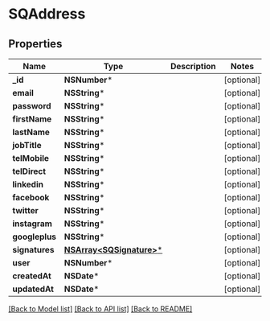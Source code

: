 # SQAddress

## Properties
Name | Type | Description | Notes
------------ | ------------- | ------------- | -------------
**_id** | **NSNumber*** |  | [optional] 
**email** | **NSString*** |  | [optional] 
**password** | **NSString*** |  | [optional] 
**firstName** | **NSString*** |  | [optional] 
**lastName** | **NSString*** |  | [optional] 
**jobTitle** | **NSString*** |  | [optional] 
**telMobile** | **NSString*** |  | [optional] 
**telDirect** | **NSString*** |  | [optional] 
**linkedin** | **NSString*** |  | [optional] 
**facebook** | **NSString*** |  | [optional] 
**twitter** | **NSString*** |  | [optional] 
**instagram** | **NSString*** |  | [optional] 
**googleplus** | **NSString*** |  | [optional] 
**signatures** | [**NSArray&lt;SQSignature&gt;***](SQSignature.md) |  | [optional] 
**user** | **NSNumber*** |  | [optional] 
**createdAt** | **NSDate*** |  | [optional] 
**updatedAt** | **NSDate*** |  | [optional] 

[[Back to Model list]](../README.md#documentation-for-models) [[Back to API list]](../README.md#documentation-for-api-endpoints) [[Back to README]](../README.md)


